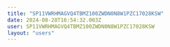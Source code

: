```yaml
---
title: "SP11VWRHMAGVQ4TBMZ100ZWDN0N8W1PZC17028KSW"
date: 2024-08-28T16:54:32.003Z
user: SP11VWRHMAGVQ4TBMZ100ZWDN0N8W1PZC17028KSW
layout: "users"
---
```

    
